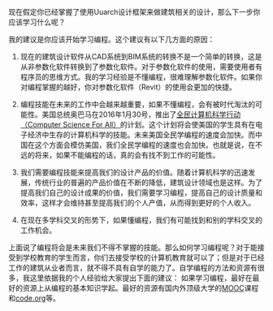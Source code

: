 现在假定你已经掌握了使用Uuarch设计框架来做建筑相关的设计，那么下一步你应该学习什么呢？

我的建议是你应该开始学习编程。这个建议有以下几方面的原因：

1. 现在的建筑设计软件从CAD系统到BIM系统的转换不是一个简单的转换，这是从非参数化软件转换到了参数化软件。对于参数化软件的使用，需要使用者有程序员的思维方式。我的学习经验是不懂编程，很难理解参数化软件。如果你对编程掌握的越好，你对参数化软件（Revit）的使用会更加的快捷。

2. 编程技能在未来的工作中会越来越重要，如果不懂编程，会有被时代淘汰的可能性。美国总统奥巴马在2016年1月30号，推出了[全民计算机科学行动（Computer Science For All）](https://www.whitehouse.gov/blog/2016/01/30/computer-science-all)的计划。这个计划将会使美国的学生具有在电子经济中生存的计算机科学的技能。未来美国全民学编程的速度会加快。而中国在这个方面会模仿美国，我们全民学编程的速度也会加快。也就是说，在不远的将来，如果不能编程的话，真的会有找不到工作的可能性。

3. 我们需要编程技能来提高我们的设计产品的价值。随着计算机科学的迅速发展，传统行业的普遍的产品价值在不断的降低，建筑设计领域也是这样。为了提高我们自己的设计成果的价值，我们需要学习编程，提高自己的设计质量和效率，这样才会维持甚至提高我们的个人产值，从而得到更好的个人收入。

4. 在现在多学科交叉的形势下，如果懂编程，我们有可能找到和别的学科交叉的工作机会。

上面说了编程将会是未来我们不得不掌握的技能。那么如何学习编程呢？对于能接受到学校教育的学生而言，你们去接受学校的计算机教育就可以了；但是对于已经工作的建筑从业者而言，就不得不具有自学的能力了。自学编程的方法和资源有很多，我这里依据我的个人经验给大家提出下面的建议： 如果学习编程，最好在最好的资源上从编程的基本知识学起。最好的资源有国内外顶级大学的[MOOC](https://en.wikipedia.org/wiki/Massive_open_online_course)课程和[code.org](https://code.org/)等。
